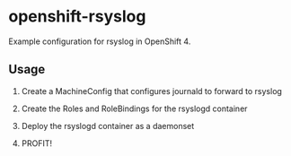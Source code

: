 # openshift-rsyslog
Example configuration for rsyslog in OpenShift 4.

## Usage

1) Create a MachineConfig that configures journald to forward to rsyslog

2) Create the Roles and RoleBindings for the rsyslogd container

3) Deploy the rsyslogd container as a daemonset

4) PROFIT!



